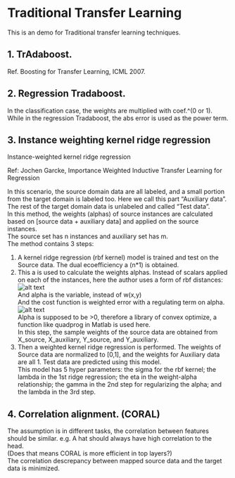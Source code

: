 # Traditional Transfer Learning

This is an demo for Traditional transfer learning techniques.

## 1. TrAdaboost. 
Ref. Boosting for Transfer Learning, ICML 2007.<br>

## 2. Regression Tradaboost. 

  In the classification case, the weights are multiplied with coef.^(0 or 1). <br>
  While in the regression Tradaboost, the abs error is used as the power term. 

## 3. Instance weighting kernel ridge regression
Instance-weighted kernel ridge regression<br>

Ref: Jochen Garcke, Importance Weighted Inductive Transfer Learning for Regression<br>

In this scenario, the source domain data are all labeled, and a small portion from the target domain is labeled too. Here we call this part “Auxiliary data”. The rest of the target domain data is unlabeled and called “Test data”.<br>
In this method, the weights (alphas) of source instances are calculated based on [source data + auxiliary data] and applied on the source instances. <br>
The source set has n instances and auxiliary set has m. <br>
The method contains 3 steps:<br>
1)	A kernel ridge regression (rbf kernel) model is trained and test on the Source data. The dual ecoefficiency a (n*1) is obtained. <br>
2)	This a is used to calculate the weights alphas. Instead of scalars applied on each of the instances, here the author uses a form of rbf distances: <br>
 ![alt text](https://github.com/Ribosome25/Traditional_Transfer_Learning/blob/master/imgs/kRR_fig1.png)<br>
And alpha is the variable, instead of w(x,y)<br>
And the cost function is weighted error with a regulating term on alpha. <br>
 ![alt text](https://github.com/Ribosome25/Traditional_Transfer_Learning/blob/master/imgs/kRR_fig2.png)<br>
Alpha is supposed to be >0, therefore a library of convex optimize, a function like quadprog in Matlab is used here. <br>
In this step, the sample weights of the source data are obtained from X_source, X_auxiliary, Y_source, and Y_auxiliary. <br>
3)	Then a weighted kernel ridge regression is performed. The weights of Source data are normalized to [0,1], and the weights for Auxiliary data are all 1. Test data are predicted using this model.  <br>
This model has 5 hyper parameters: the sigma for the rbf kernel; the lambda in the 1st ridge regression; the eta in the weight-alpha relationship; the gamma in the 2nd step for regularizing the alpha; and the lambda in the 3rd step.<br>

## 4. Correlation alignment. (CORAL)

  The assumption is in different tasks, the correlation between features should be similar. e.g. A hat should always have high correlation to the head. <br>
  (Does that means CORAL is more efficient in top layers?)<br>
  The correlation descrepancy between mapped source data and the target data is minimized.
  
